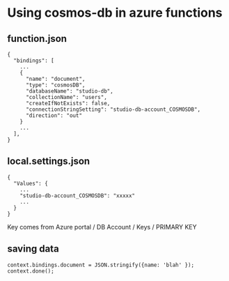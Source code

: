 # Using cosmos-db in azure functions

## function.json
```
{
  "bindings": [
    ...
    {
      "name": "document",
      "type": "cosmosDB",
      "databaseName": "studio-db",
      "collectionName": "users",
      "createIfNotExists": false,
      "connectionStringSetting": "studio-db-account_COSMOSDB",
      "direction": "out"
    }
    ...
  ],
}

```

## local.settings.json
```
{
  "Values": {
    ...
    "studio-db-account_COSMOSDB": "xxxxx"
    ...
  }
}

```
Key comes from Azure portal / DB Account / Keys / PRIMARY KEY

## saving data
```
context.bindings.document = JSON.stringify({name: 'blah' });
context.done();
```
